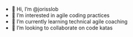 - 👋 Hi, I’m @jorisslob
- 👀 I’m interested in agile coding practices
- 🌱 I’m currently learning technical agile coaching
- 💞️ I’m looking to collaborate on code katas

<!---
jorisslob/jorisslob is a ✨ special ✨ repository because its `README.md` (this file) appears on your GitHub profile.
You can click the Preview link to take a look at your changes.
--->
